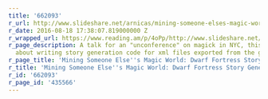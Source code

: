 ```yaml
---
title: '662093'
r_url: http://www.slideshare.net/arnicas/mining-someone-elses-magic-world-dwarf-fortress-story-generation
r_date: 2016-08-18 17:38:07.819000000 Z
r_wrapped_url: https://www.reading.am/p/4oPp/http://www.slideshare.net/arnicas/mining-someone-elses-magic-world-dwarf-fortress-story-generation
r_page_description: A talk for an "unconference" on magick in NYC, this is a talk
  about writing story generation code for xml files exported from the game Dwarf Fortress.
r_page_title: 'Mining Someone Else''s Magic World: Dwarf Fortress Story Generation'
r_title: 'Mining Someone Else''s Magic World: Dwarf Fortress Story Generation'
r_id: '662093'
r_page_id: '435566'
---
```


